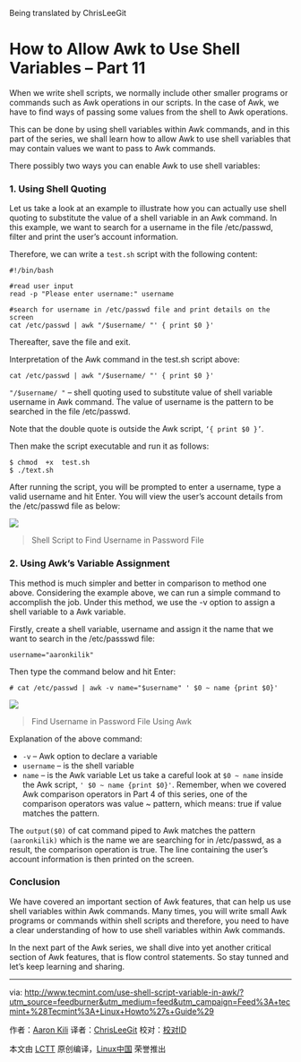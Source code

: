 Being translated by ChrisLeeGit

How to Allow Awk to Use Shell Variables – Part 11
==================================================

When we write shell scripts, we normally include other smaller programs or commands such as Awk operations in our scripts. In the case of Awk, we have to find ways of passing some values from the shell to Awk operations.

This can be done by using shell variables within Awk commands, and in this part of the series, we shall learn how to allow Awk to use shell variables that may contain values we want to pass to Awk commands.

There possibly two ways you can enable Awk to use shell variables:

### 1. Using Shell Quoting

Let us take a look at an example to illustrate how you can actually use shell quoting to substitute the value of a shell variable in an Awk command. In this example, we want to search for a username in the file /etc/passwd, filter and print the user’s account information.

Therefore, we can write a `test.sh` script with the following content:

```
#!/bin/bash

#read user input
read -p "Please enter username:" username

#search for username in /etc/passwd file and print details on the screen
cat /etc/passwd | awk "/$username/ "' { print $0 }'
```

Thereafter, save the file and exit.

Interpretation of the Awk command in the test.sh script above:

```
cat /etc/passwd | awk "/$username/ "' { print $0 }'
```

`"/$username/ "` – shell quoting used to substitute value of shell variable username in Awk command. The value of username is the pattern to be searched in the file /etc/passwd.

Note that the double quote is outside the Awk script, `‘{ print $0 }’`.

Then make the script executable and run it as follows:

```
$ chmod  +x  test.sh
$ ./text.sh 
```

After running the script, you will be prompted to enter a username, type a valid username and hit Enter. You will view the user’s account details from the /etc/passwd file as below:

![](http://www.tecmint.com/wp-content/uploads/2016/08/Shell-Script-to-Find-Username-in-Passwd-File.png)
>Shell Script to Find Username in Password File

### 2. Using Awk’s Variable Assignment

This method is much simpler and better in comparison to method one above. Considering the example above, we can run a simple command to accomplish the job. Under this method, we use the -v option to assign a shell variable to a Awk variable.

Firstly, create a shell variable, username and assign it the name that we want to search in the /etc/passswd file:

```
username="aaronkilik"
```

Then type the command below and hit Enter:

```
# cat /etc/passwd | awk -v name="$username" ' $0 ~ name {print $0}'
```

![](http://www.tecmint.com/wp-content/uploads/2016/08/Find-Username-in-Password-File-Using-Awk.png)
>Find Username in Password File Using Awk

Explanation of the above command:

- `-v` – Awk option to declare a variable
- `username` – is the shell variable
- `name` – is the Awk variable
Let us take a careful look at `$0 ~ name` inside the Awk script, `' $0 ~ name {print $0}'`. Remember, when we covered Awk comparison operators in Part 4 of this series, one of the comparison operators was value ~ pattern, which means: true if value matches the pattern.

The `output($0)` of cat command piped to Awk matches the pattern `(aaronkilik)` which is the name we are searching for in /etc/passwd, as a result, the comparison operation is true. The line containing the user’s account information is then printed on the screen.

### Conclusion

We have covered an important section of Awk features, that can help us use shell variables within Awk commands. Many times, you will write small Awk programs or commands within shell scripts and therefore, you need to have a clear understanding of how to use shell variables within Awk commands.

In the next part of the Awk series, we shall dive into yet another critical section of Awk features, that is flow control statements. So stay tunned and let’s keep learning and sharing.


--------------------------------------------------------------------------------

via: http://www.tecmint.com/use-shell-script-variable-in-awk/?utm_source=feedburner&utm_medium=feed&utm_campaign=Feed%3A+tecmint+%28Tecmint%3A+Linux+Howto%27s+Guide%29

作者：[Aaron Kili][a]
译者：[ChrisLeeGit](https://github.com/chrisleegit)
校对：[校对ID](https://github.com/校对ID)

本文由 [LCTT](https://github.com/LCTT/TranslateProject) 原创编译，[Linux中国](https://linux.cn/) 荣誉推出

[a]: http://www.tecmint.com/author/aaronkili/
